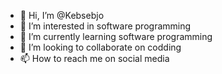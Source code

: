 - 👋 Hi, I’m @Kebsebjo
- 👀 I’m interested in software programming
- 🌱 I’m currently learning software programming
- 💞️ I’m looking to collaborate on codding
- 📫 How to reach me on social media

<!---
Kebsebjo/Kebsebjo is a ✨ special ✨ repository because its `README.md` (this file) appears on your GitHub profile.
You can click the Preview link to take a look at your changes.
--->
